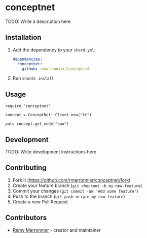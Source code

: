 # conceptnet

TODO: Write a description here

## Installation

1. Add the dependency to your `shard.yml`:

   ```yaml
   dependencies:
     conceptnet:
       github: rmarronnier/conceptnet
   ```

2. Run `shards install`

## Usage

```crystal
require "conceptnet"

concept = ConceptNet::Client.new("fr")

puts concept.get_node("eau")
```

## Development

TODO: Write development instructions here

## Contributing

1. Fork it (<https://github.com/rmarronnier/conceptnet/fork>)
2. Create your feature branch (`git checkout -b my-new-feature`)
3. Commit your changes (`git commit -am 'Add some feature'`)
4. Push to the branch (`git push origin my-new-feature`)
5. Create a new Pull Request

## Contributors

- [Rémy Marronnier](https://github.com/rmarronnier) - creator and maintainer
